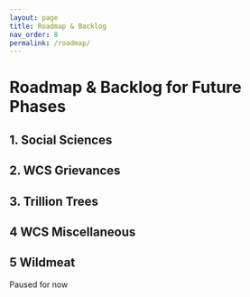 ```yaml
---
layout: page
title: Roadmap & Backlog
nav_order: 8
permalink: /roadmap/
---
```


# Roadmap & Backlog for Future Phases

## 1. Social Sciences

## 2. WCS Grievances

## 3. Trillion Trees

## 4 WCS Miscellaneous

## 5 Wildmeat
Paused for now